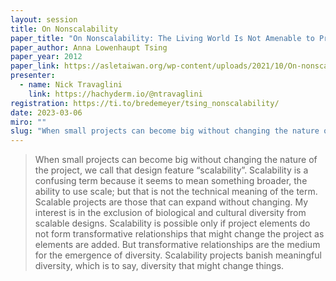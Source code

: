 ```yaml
---
layout: session
title: On Nonscalability
paper_title: "On Nonscalability: The Living World Is Not Amenable to Precision-Nested Scales"
paper_author: Anna Lowenhaupt Tsing
paper_year: 2012
paper_link: https://asletaiwan.org/wp-content/uploads/2021/10/On-nonscalability.pdf
presenter:
  - name: Nick Travaglini
    link: https://hachyderm.io/@ntravaglini
registration: https://ti.to/bredemeyer/tsing_nonscalability/
date: 2023-03-06
miro: ""
slug: "When small projects can become big without changing the nature of the project, we call that design feature “scalability”. Scalability is a confusing term because it seems to mean something broader, the ability to use scale; but that is not the technical meaning of the term. Scalable projects are those that can expand without changing."
---
```


> When small projects can become big without changing the nature of the project, we call that design feature “scalability”. Scalability is a confusing term because it seems to mean something broader, the ability to use scale; but that is not the technical meaning of the term. Scalable projects are those that can expand without changing. 
> My interest is in the exclusion of biological and cultural diversity from scalable designs. Scalability is possible only if project elements do not form transformative relationships that might change the project as elements are added.
> But transformative relationships are the medium for the emergence of diversity. Scalability projects banish meaningful diversity, which is to say, diversity that might change things.
